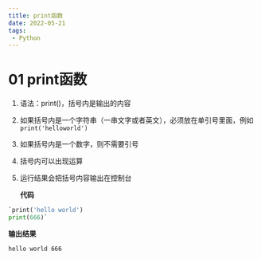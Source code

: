 ```yaml
---
title: print函数
date: 2022-05-21
tags:
 - Python
---
```


# 01 print函数

1. 语法：print()，括号内是输出的内容

2. 如果括号内是一个字符串（一串文字或者英文），必须放在单引号里面，例如 `print('helloworld') `

3. 如果括号内是一个数字，则不需要引号

4. 括号内可以出现运算

5. 运行结果会把括号内容输出在控制台

   **代码**

```python
`print('hello world')
print(666)`
```

**输出结果**

`hello world
666`

